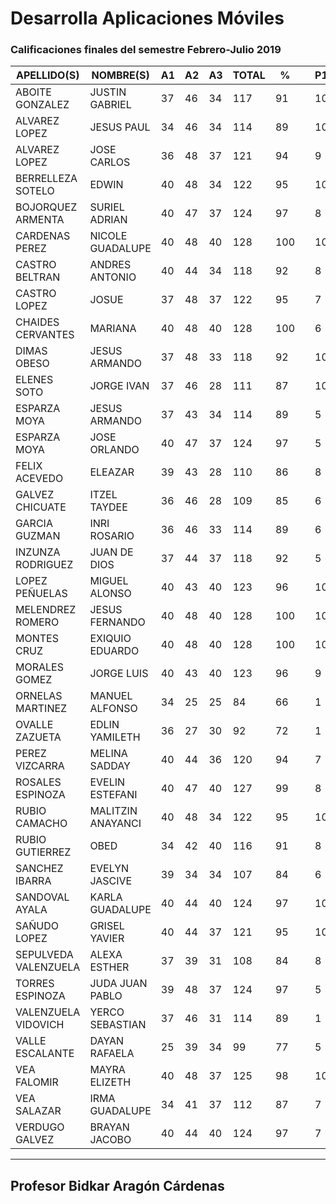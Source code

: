 # Desarrolla Aplicaciones Móviles
### Calificaciones finales del semestre Febrero-Julio 2019

| APELLIDO(S)          | NOMBRE(S)         | A1   | A2   | A3   | TOTAL | %    |      | P1   | P2   | P3   | PROM |
| -------------------- | ----------------- | ---- | ---- | ---- | ----- | ---- | ---- | ---- | ---- | ---- | ---- |
| ABOITE GONZALEZ      | JUSTIN GABRIEL    | 37   | 46   | 34   | 117   | 91   |      | 10   | 10   | 10   | 10   |
| ALVAREZ LOPEZ        | JESUS PAUL        | 34   | 46   | 34   | 114   | 89   |      | 10   | 10   | 7    | 9    |
| ALVAREZ LOPEZ        | JOSE CARLOS       | 36   | 48   | 37   | 121   | 94   |      | 9    | 10   | 10   | 10   |
| BERRELLEZA SOTELO    | EDWIN             | 40   | 48   | 34   | 122   | 95   |      | 10   | 10   | 10   | 10   |
| BOJORQUEZ ARMENTA    | SURIEL ADRIAN     | 40   | 47   | 37   | 124   | 97   |      | 8    | 10   | 10   | 9    |
| CARDENAS PEREZ       | NICOLE GUADALUPE  | 40   | 48   | 40   | 128   | 100  |      | 10   | 10   | 10   | 10   |
| CASTRO BELTRAN       | ANDRES ANTONIO    | 40   | 44   | 34   | 118   | 92   |      | 8    | 10   | 10   | 9    |
| CASTRO LOPEZ         | JOSUE             | 37   | 48   | 37   | 122   | 95   |      | 7    | 10   | 10   | 9    |
| CHAIDES CERVANTES    | MARIANA           | 40   | 48   | 40   | 128   | 100  |      | 6    | 10   | 10   | 9    |
| DIMAS OBESO          | JESUS ARMANDO     | 37   | 48   | 33   | 118   | 92   |      | 10   | 10   | 10   | 10   |
| ELENES SOTO          | JORGE IVAN        | 37   | 46   | 28   | 111   | 87   |      | 10   | 10   | 10   | 10   |
| ESPARZA MOYA         | JESUS ARMANDO     | 37   | 43   | 34   | 114   | 89   |      | 5    | 9    | 0    | 5    |
| ESPARZA MOYA         | JOSE ORLANDO      | 40   | 47   | 37   | 124   | 97   |      | 5    | 9    | 7    | 7    |
| FELIX ACEVEDO        | ELEAZAR           | 39   | 43   | 28   | 110   | 86   |      | 8    | 9    | 10   | 9    |
| GALVEZ CHICUATE      | ITZEL TAYDEE      | 36   | 46   | 28   | 109   | 85   |      | 6    | 8    | 7    | 7    |
| GARCIA GUZMAN        | INRI ROSARIO      | 36   | 46   | 33   | 114   | 89   |      | 6    | 10   | 5    | 7    |
| INZUNZA RODRIGUEZ    | JUAN DE DIOS      | 37   | 44   | 37   | 118   | 92   |      | 5    | 10   | 5    | 7    |
| LOPEZ PEÑUELAS       | MIGUEL ALONSO     | 40   | 43   | 40   | 123   | 96   |      | 10   | 10   | 10   | 10   |
| MELENDREZ ROMERO     | JESUS FERNANDO    | 40   | 48   | 40   | 128   | 100  |      | 10   | 10   | 10   | 10   |
| MONTES CRUZ          | EXIQUIO EDUARDO   | 40   | 48   | 40   | 128   | 100  |      | 10   | 10   | 10   | 10   |
| MORALES GOMEZ        | JORGE LUIS        | 40   | 43   | 40   | 123   | 96   |      | 9    | 10   | 10   | 10   |
| ORNELAS MARTINEZ     | MANUEL ALFONSO    | 34   | 25   | 25   | 84    | 66   |      | 1    | 5    | 0    | 2    |
| OVALLE ZAZUETA       | EDLIN YAMILETH    | 36   | 27   | 30   | 92    | 72   |      | 1    | 5    | 0    | 2    |
| PEREZ VIZCARRA       | MELINA SADDAY     | 40   | 44   | 36   | 120   | 94   |      | 7    | 8    | 7    | 7    |
| ROSALES ESPINOZA     | EVELIN ESTEFANI   | 40   | 47   | 40   | 127   | 99   |      | 8    | 9    | 7    | 8    |
| RUBIO CAMACHO        | MALITZIN ANAYANCI | 40   | 48   | 34   | 122   | 95   |      | 10   | 10   | 10   | 10   |
| RUBIO GUTIERREZ      | OBED              | 34   | 42   | 40   | 116   | 91   |      | 8    | 10   | 10   | 9    |
| SANCHEZ IBARRA       | EVELYN JASCIVE    | 39   | 34   | 34   | 107   | 84   |      | 6    | 5    | 5    | 5    |
| SANDOVAL AYALA       | KARLA GUADALUPE   | 40   | 44   | 40   | 124   | 97   |      | 10   | 10   | 8    | 9    |
| SAÑUDO LOPEZ         | GRISEL YAVIER     | 40   | 44   | 37   | 121   | 95   |      | 10   | 10   | 10   | 10   |
| SEPULVEDA VALENZUELA | ALEXA ESTHER      | 37   | 39   | 31   | 108   | 84   |      | 8    | 8    | 10   | 9    |
| TORRES ESPINOZA      | JUDA JUAN PABLO   | 39   | 48   | 37   | 124   | 97   |      | 5    | 9    | 8    | 7    |
| VALENZUELA VIDOVICH  | YERCO SEBASTIAN   | 37   | 46   | 31   | 114   | 89   |      | 1    | 5    | 0    | 2    |
| VALLE ESCALANTE      | DAYAN RAFAELA     | 25   | 39   | 34   | 99    | 77   |      | 5    | 7    | 6    | 6    |
| VEA FALOMIR          | MAYRA ELIZETH     | 40   | 48   | 37   | 125   | 98   |      | 10   | 10   | 10   | 10   |
| VEA SALAZAR          | IRMA GUADALUPE    | 34   | 41   | 37   | 112   | 87   |      | 7    | 7    | 7    | 7    |
| VERDUGO GALVEZ       | BRAYAN JACOBO     | 40   | 44   | 40   | 124   | 97   |      | 7    | 7    | 7    | 7    |

---

## Profesor Bidkar Aragón Cárdenas